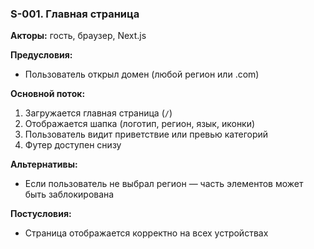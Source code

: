 
### S-001. Главная страница

**Акторы:** гость, браузер, Next.js

**Предусловия:**
- Пользователь открыл домен (любой регион или .com)

**Основной поток:**
1. Загружается главная страница (`/`)
2. Отображается шапка (логотип, регион, язык, иконки)
3. Пользователь видит приветствие или превью категорий
4. Футер доступен снизу

**Альтернативы:**
- Если пользователь не выбрал регион — часть элементов может быть заблокирована

**Постусловия:**
- Страница отображается корректно на всех устройствах
